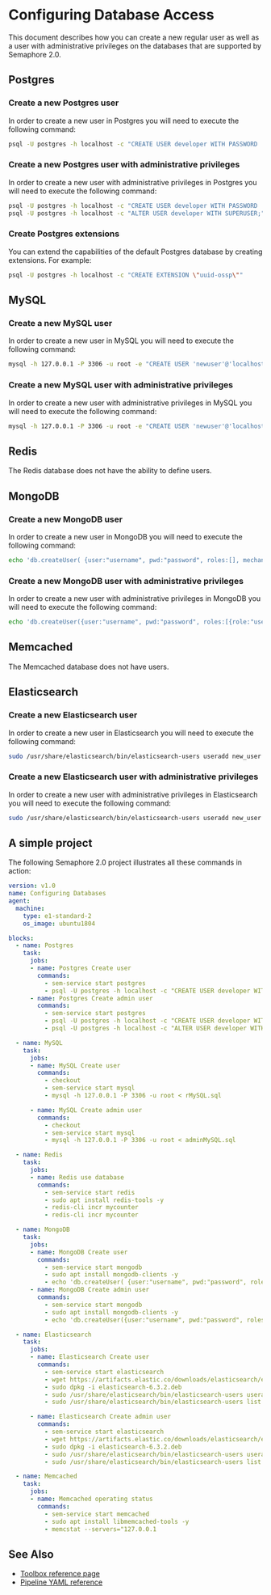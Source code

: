 # Configuring Database Access

This document describes how you can create a new regular user as well as a user
with administrative privileges on the databases that are supported by Semaphore
2.0.

## Postgres

### Create a new Postgres user

In order to create a new user in Postgres you will need to execute the
following command:

``` bash
psql -U postgres -h localhost -c "CREATE USER developer WITH PASSWORD 'developer';"
```

### Create a new Postgres user with administrative privileges

In order to create a new user with administrative privileges in Postgres you
will need to execute the following command:

``` bash
psql -U postgres -h localhost -c "CREATE USER developer WITH PASSWORD 'developer';"
psql -U postgres -h localhost -c "ALTER USER developer WITH SUPERUSER;"
```

### Create Postgres extensions

You can extend the capabilities of the default Postgres database by
creating extensions. For example:

```bash
psql -U postgres -h localhost -c "CREATE EXTENSION \"uuid-ossp\""
```

## MySQL

### Create a new MySQL user

In order to create a new user in MySQL you will need to execute the
following command:

``` bash
mysql -h 127.0.0.1 -P 3306 -u root -e "CREATE USER 'newuser'@'localhost' IDENTIFIED BY 'password';"
```

### Create a new MySQL user with administrative privileges

In order to create a new user with administrative privileges in MySQL you will
need to execute the following command:

``` bash
mysql -h 127.0.0.1 -P 3306 -u root -e "CREATE USER 'newuser'@'localhost' IDENTIFIED BY 'password'; GRANT ALL PRIVILEGES ON *.* TO 'newuser'@'localhost';"
```

## Redis

The Redis database does not have the ability to define users.

## MongoDB

### Create a new MongoDB user

In order to create a new user in MongoDB you will need to execute the following
command:

``` bash
echo 'db.createUser( {user:"username", pwd:"password", roles:[], mechanisms:["SCRAM-SHA-1"]  } )' | mongo s2
```

### Create a new MongoDB user with administrative privileges

In order to create a new user with administrative privileges in MongoDB you
will need to execute the following command:

``` bash
echo 'db.createUser({user:"username", pwd:"password", roles:[{role:"userAdminAnyDatabase",db:"admin"}], mechanisms:["SCRAM-SHA-1"]})' | mongo admin
```

## Memcached

The Memcached database does not have users.

## Elasticsearch

### Create a new Elasticsearch user

In order to create a new user in Elasticsearch you will need to execute the
following command:

``` bash
sudo /usr/share/elasticsearch/bin/elasticsearch-users useradd new_user -p password -r reporting_user
```

### Create a new Elasticsearch user with administrative privileges

In order to create a new user with administrative privileges in Elasticsearch
you will need to execute the following command:

``` bash
sudo /usr/share/elasticsearch/bin/elasticsearch-users useradd new_user -p password -r superuser
```

## A simple project

The following Semaphore 2.0 project illustrates all these commands in action:

``` yaml
version: v1.0
name: Configuring Databases
agent:
  machine:
    type: e1-standard-2
    os_image: ubuntu1804

blocks:
  - name: Postgres
    task:
      jobs:
      - name: Postgres Create user
        commands:
          - sem-service start postgres
          - psql -U postgres -h localhost -c "CREATE USER developer WITH PASSWORD 'developer';"
      - name: Postgres Create admin user
        commands:
          - sem-service start postgres
          - psql -U postgres -h localhost -c "CREATE USER developer WITH PASSWORD 'developer';"
          - psql -U postgres -h localhost -c "ALTER USER developer WITH SUPERUSER;"

  - name: MySQL
    task:
      jobs:
      - name: MySQL Create user
        commands:
          - checkout
          - sem-service start mysql
          - mysql -h 127.0.0.1 -P 3306 -u root < rMySQL.sql

      - name: MySQL Create admin user
        commands:
          - checkout
          - sem-service start mysql
          - mysql -h 127.0.0.1 -P 3306 -u root < adminMySQL.sql

  - name: Redis
    task:
      jobs:
      - name: Redis use database
        commands:
          - sem-service start redis
          - sudo apt install redis-tools -y
          - redis-cli incr mycounter
          - redis-cli incr mycounter

  - name: MongoDB
    task:
      jobs:
      - name: MongoDB Create user
        commands:
          - sem-service start mongodb
          - sudo apt install mongodb-clients -y
          - echo 'db.createUser( {user:"username", pwd:"password", roles:[], mechanisms:["SCRAM-SHA-1"]  } )' | mongo s2
      - name: MongoDB Create admin user
        commands:
          - sem-service start mongodb
          - sudo apt install mongodb-clients -y
          - echo 'db.createUser({user:"username", pwd:"password", roles:[{role:"userAdminAnyDatabase",db:"admin"}], mechanisms:["SCRAM-SHA-1"]})' | mongo admin

  - name: Elasticsearch
    task:
      jobs:
      - name: Elasticsearch Create user
        commands:
          - sem-service start elasticsearch
          - wget https://artifacts.elastic.co/downloads/elasticsearch/elasticsearch-6.3.2.deb
          - sudo dpkg -i elasticsearch-6.3.2.deb
          - sudo /usr/share/elasticsearch/bin/elasticsearch-users useradd new_user -p password -r reporting_user
          - sudo /usr/share/elasticsearch/bin/elasticsearch-users list

      - name: Elasticsearch Create admin user
        commands:
          - sem-service start elasticsearch
          - wget https://artifacts.elastic.co/downloads/elasticsearch/elasticsearch-6.3.2.deb
          - sudo dpkg -i elasticsearch-6.3.2.deb
          - sudo /usr/share/elasticsearch/bin/elasticsearch-users useradd new_user -p password -r superuser
          - sudo /usr/share/elasticsearch/bin/elasticsearch-users list

  - name: Memcached
    task:
      jobs:
      - name: Memcached operating status
        commands:
          - sem-service start memcached
          - sudo apt install libmemcached-tools -y
          - memcstat --servers="127.0.0.1
```

## See Also

- [Toolbox reference page](https://docs.semaphoreci.com/reference/toolbox-reference/)
- [Pipeline YAML reference](https://docs.semaphoreci.com/reference/pipeline-yaml-reference/)
